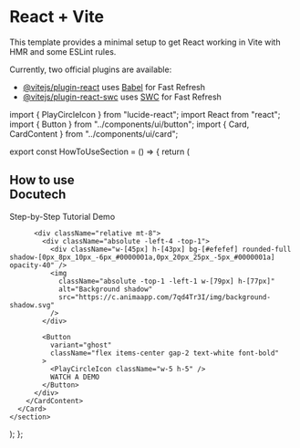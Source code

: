 # React + Vite

This template provides a minimal setup to get React working in Vite with HMR and some ESLint rules.

Currently, two official plugins are available:

- [@vitejs/plugin-react](https://github.com/vitejs/vite-plugin-react/blob/main/packages/plugin-react/README.md) uses [Babel](https://babeljs.io/) for Fast Refresh
- [@vitejs/plugin-react-swc](https://github.com/vitejs/vite-plugin-react-swc) uses [SWC](https://swc.rs/) for Fast Refresh


import { PlayCircleIcon } from "lucide-react";
import React from "react";
import { Button } from "../components/ui/button";
import { Card, CardContent } from "../components/ui/card";

export const HowToUseSection = () => {
  return (
    <section className="w-full max-w-[988px] mx-auto my-8">
      <Card className="relative w-full bg-[#d37f36] rounded-2xl p-6">
        <CardContent className="flex flex-col items-center justify-center">
          <div className="relative w-full max-w-[447px] bg-[#f0f0f0] p-8 shadow-[9px_4px_7px_#00000040]">
            <h2 className="text-[64px] leading-[55px] font-medium text-[#010101] [text-shadow:0px_4px_4px_#00000040] font-['Darker_Grotesque']">
              How to use
              <br />
              Docutech
            </h2>
            <p className="mt-8 text-xl font-medium text-black font-['Darker_Grotesque']">
              Step-by-Step Tutorial Demo
            </p>
          </div>

          <div className="relative mt-8">
            <div className="absolute -left-4 -top-1">
              <div className="w-[45px] h-[43px] bg-[#efefef] rounded-full shadow-[0px_8px_10px_-6px_#0000001a,0px_20px_25px_-5px_#0000001a] opacity-40" />
              <img
                className="absolute -top-1 -left-1 w-[79px] h-[77px]"
                alt="Background shadow"
                src="https://c.animaapp.com/7qd4Tr3I/img/background-shadow.svg"
              />
            </div>

            <Button
              variant="ghost"
              className="flex items-center gap-2 text-white font-bold"
            >
              <PlayCircleIcon className="w-5 h-5" />
              WATCH A DEMO
            </Button>
          </div>
        </CardContent>
      </Card>
    </section>
  );
};
